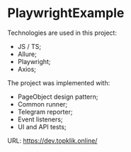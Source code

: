 # PlaywrightExample

Technologies are used in this project:
- JS / TS;
- Allure;
- Playwright;
- Axios;

The project was implemented with:
- PageObject design pattern;
- Common runner;
- Telegram reporter;
- Event listeners;
- UI and API tests;

URL: https://dev.topklik.online/
